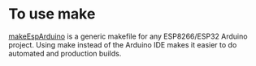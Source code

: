 To use make
============

 [makeEspArduino](https://github.com/plerup/makeEspArduino) is a generic makefile for any ESP8266/ESP32 Arduino project. Using make instead of the Arduino IDE makes it easier to do automated and production builds.
